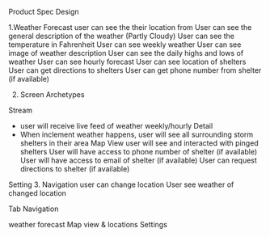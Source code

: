 Product Spec Design

1.Weather Forecast
user can see the their location from
User can see the general description of the weather (Partly Cloudy)
User can see the temperature in Fahrenheit
User can see weekly weather
User can see image of weather description
User can see the daily highs and lows of weather
User can see hourly forecast
User can see location of shelters
User can get directions to shelters
User can get phone number from shelter (if available)

2. Screen Archetypes

Stream
- user will receive live feed of weather weekly/hourly
Detail
- When inclement weather happens, user will see all surrounding storm shelters in their area
Map View 
user will see and interacted with pinged shelters
User will have access to phone number of shelter (if available)
User will have access to email of shelter (if available)
User can request directions to shelter (if available)

Setting 
3. Navigation
user can change location 
User see weather of changed location

Tab Navigation

weather forecast
Map view & locations
Settings
